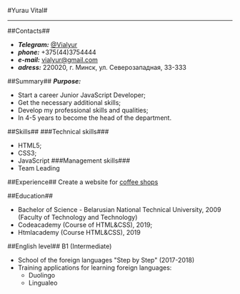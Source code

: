 #Yurau Vital#
***

##Contacts##
- ***Telegram:*** [@Vialyur](https://t.me/Vialyur)
- ***phone:*** +375(44)3754444
- ***e-mail:*** vialyur@gmail.com
- ***adress:*** 220020, г. Минск, ул. Северозападная, 33-333

##Summary##
***Purpose:*** 

- Start a career Junior JavaScript Developer;
- Get the necessary additional skills;
- Develop my professional skills and qualities;
- In 4-5 years to become the head of the department.

##Skills##
###Technical skills###
- HTML5;
- CSS3;
- JavaScript
###Management skills###
- Team Leading

##Experience##
Create a website for [coffee shops](http://www.sturbuzz.lisogorsky.ru 'Coffee Shoops Starbuzz') 
 
##Education##
- Bachelor of Science - Belarusian National Technical University, 2009
(Faculty of Technology and Technology)
- Codeacademy (Course of HTML&CSS), 2019;
- Htmlacademy (Course HTML&CSS), 2019
 
##English level##
B1 (Intermediate)

- School of the foreign languages "Step by Step" (2017-2018)
- Training applications for learning foreign languages:
	- Duolingo
	- Lingualeo